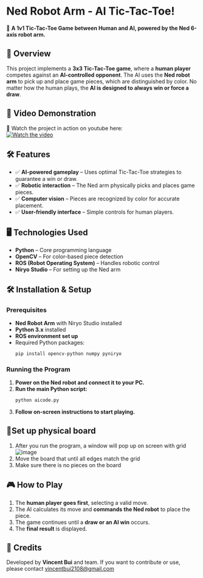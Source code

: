 # Ned Robot Arm - AI Tic-Tac-Toe!

🔹 **A 1v1 Tic-Tac-Toe Game between Human and AI, powered by the Ned 6-axis robot arm.**

## 📌 Overview
This project implements a **3x3 Tic-Tac-Toe game**, where a **human player** competes against an **AI-controlled opponent**. The AI uses the **Ned robot arm** to pick up and place game pieces, which are distinguished by color. No matter how the human plays, the **AI is designed to always win or force a draw**.

## 🎥 Video Demonstration
📌 Watch the project in action on youtube here: <br>
[![Watch the video](https://img.youtube.com/vi/MdAdJVFdFAE/0.jpg)](https://www.youtube.com/watch?v=MdAdJVFdFAE)



## 🛠️ Features
- ✅ **AI-powered gameplay** – Uses optimal Tic-Tac-Toe strategies to guarantee a win or draw.
- ✅ **Robotic interaction** – The Ned arm physically picks and places game pieces.
- ✅ **Computer vision** – Pieces are recognized by color for accurate placement.
- ✅ **User-friendly interface** – Simple controls for human players.

## 🖥️ Technologies Used
- **Python** – Core programming language
- **OpenCV** – For color-based piece detection
- **ROS (Robot Operating System)** – Handles robotic control
- **Niryo Studio** – For setting up the Ned arm

## 🛠️ Installation & Setup
### Prerequisites
- **Ned Robot Arm** with Niryo Studio installed
- **Python 3.x** installed
- **ROS environment set up**
- Required Python packages:
  ```bash
  pip install opencv-python numpy pyniryo
  ```

### Running the Program
1. **Power on the Ned robot and connect it to your PC.**
2. **Run the main Python script:**
   ```bash
   python aicode.py
   ```
3. **Follow on-screen instructions to start playing.**

## 🔗Set up physical board
1. After you run the program, a window will pop up on screen with grid <br>
![image](https://github.com/user-attachments/assets/215d6e24-a76c-4474-a02c-1b4cc124b376)
2. Move the board that until all edges match the grid
3. Make sure there is no pieces on the board

## 🎮 How to Play
1. The **human player goes first**, selecting a valid move.
2. The AI calculates its move and **commands the Ned robot** to place the piece.
3. The game continues until a **draw or an AI win** occurs.
4. The **final result** is displayed.

## 🙌 Credits
Developed by **Vincent Bui** and team. If you want to contribute or use, please contact vincentbui2108@gmail.com
